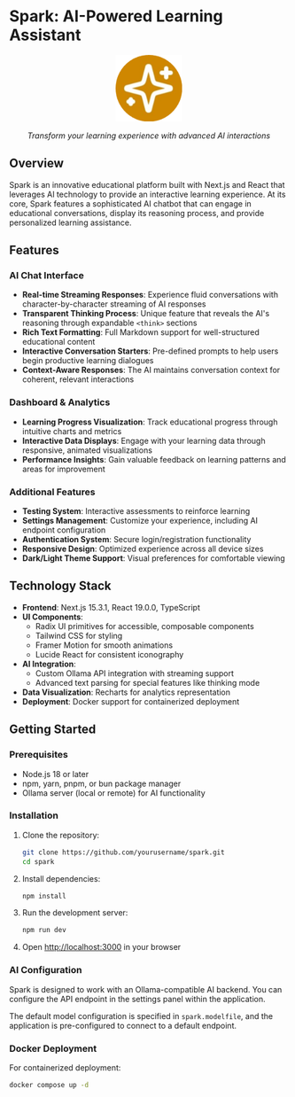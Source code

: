 # Spark: AI-Powered Learning Assistant

<div align="center">
  <img src="public/favicon.png" alt="Spark Logo" width="120" />
  <p><em>Transform your learning experience with advanced AI interactions</em></p>
</div>

## Overview

Spark is an innovative educational platform built with Next.js and React that leverages AI technology to provide an interactive learning experience. At its core, Spark features a sophisticated AI chatbot that can engage in educational conversations, display its reasoning process, and provide personalized learning assistance.

## Features

### AI Chat Interface
- **Real-time Streaming Responses**: Experience fluid conversations with character-by-character streaming of AI responses
- **Transparent Thinking Process**: Unique feature that reveals the AI's reasoning through expandable `<think>` sections
- **Rich Text Formatting**: Full Markdown support for well-structured educational content
- **Interactive Conversation Starters**: Pre-defined prompts to help users begin productive learning dialogues
- **Context-Aware Responses**: The AI maintains conversation context for coherent, relevant interactions

### Dashboard & Analytics
- **Learning Progress Visualization**: Track educational progress through intuitive charts and metrics
- **Interactive Data Displays**: Engage with your learning data through responsive, animated visualizations
- **Performance Insights**: Gain valuable feedback on learning patterns and areas for improvement

### Additional Features
- **Testing System**: Interactive assessments to reinforce learning
- **Settings Management**: Customize your experience, including AI endpoint configuration
- **Authentication System**: Secure login/registration functionality
- **Responsive Design**: Optimized experience across all device sizes
- **Dark/Light Theme Support**: Visual preferences for comfortable viewing

## Technology Stack

- **Frontend**: Next.js 15.3.1, React 19.0.0, TypeScript
- **UI Components**:
    - Radix UI primitives for accessible, composable components
    - Tailwind CSS for styling
    - Framer Motion for smooth animations
    - Lucide React for consistent iconography
- **AI Integration**:
    - Custom Ollama API integration with streaming support
    - Advanced text parsing for special features like thinking mode
- **Data Visualization**: Recharts for analytics representation
- **Deployment**: Docker support for containerized deployment

## Getting Started

### Prerequisites
- Node.js 18 or later
- npm, yarn, pnpm, or bun package manager
- Ollama server (local or remote) for AI functionality

### Installation

1. Clone the repository:
   ```bash
   git clone https://github.com/yourusername/spark.git
   cd spark
   ```

2. Install dependencies:
   ```bash
   npm install
   ```

3. Run the development server:
   ```bash
   npm run dev
   ```

4. Open [http://localhost:3000](http://localhost:3000) in your browser

### AI Configuration

Spark is designed to work with an Ollama-compatible AI backend. You can configure the API endpoint in the settings panel within the application.

The default model configuration is specified in `spark.modelfile`, and the application is pre-configured to connect to a default endpoint.

### Docker Deployment

For containerized deployment:

```bash
docker compose up -d
```